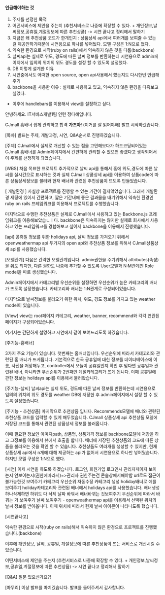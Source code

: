 #### 언급해야하는 것

1. 주제를 선정한 목적
2. 어떤서비스에 제안을 주는지 (추천서비스로 나중에 확장할 수 있다. + 개인정보,날씨정보,공휴일,계절정보에 따른 추천상품) -> 시연 끝나고 정리해서 말하기
3. 지금은 왜 추천상품 코드가 한개인지 : 상품상세 api에서 여러개를 보여줄 수 있는 걸 제공안하기때문에 시연용으로 하나를 넣어뒀다. 모델 구성은 1:N으로 했다.
4. 익숙한 환경으로 시작(ruby on rails)해서 익숙하지 않은 것을 다룸(backbone)
5. 날씨api는 실제로 위도, 경도에 따른 날씨 정보를 반환하는데 시연용으로 admin페이지에서 임의의 위치의 위도 경도를 설정 할 수 있도록 설정했다.
6. DB 이렇게 설계한 이유
7. 시연중에서도 어떠한 open source, open api사용해서 했는지도 다시한번 언급해주기
8. backbone을 사용한 이유 : 실제로 사용하고 있고, 익숙하지 않은 환경을 다뤄보고 싶었다. 
- 이후에 handlebars를 이용해서 view를 설정하고 싶다.


안녕하세요. IT서비스개발1팀 인턴 정다혜입니다.

CJmall 홈배너 쉽게 관리하고 합격 **가즈아**! (이거를 잘 읽어야해)
발표 시작하겠습니다.

[목차]
발표는 주제, 개발과정, 시연, Q&A순서로 진행하겠습니다.

[주제]
CJmall에서 실제로 개선할 수 있는 점을 고민해보다가 하드코딩되어있는 CJmall 홈배너를 Admin페이지에서 간편하게 관리할 수 있으면 좋겠다고 생각되어서 이 주제를 선정하게 되었습니다.

[WBS]
처음 목표한 프로젝트 추가적으로 날씨 api를 통해서 홈에 위도,경도에 따른 날씨를 실시간으로 표시하는 것과 실제 CJmall 상품상세 api를 이용하여 상품code에 따른 상품상세정보를 불러와 현재 배너와 관련된 추천상품이 뜨도록 만들었습니다.

[ 개발환경 ]
사실상 프로젝트를 진행할 수 있는 기간이 길지않았습니다. 그래서 개발환경 세팅에 있어서 간편하고, 짧은 기간내에 좋은 결과물을 내기위해서 익숙한 환경인 ruby on rails 프레임워크를 이용해서 프로젝트를 수행했습니다.

마지막으로 수행한 추천상품은 실제로 CJmall에서 사용하고 있는 Backbone.js 프레임워크를 이용해보았습ㄴㅣ다. backbone은 익숙하지는 않지만 실제로 회사에서 사용하고 있는 프레임워크를 경험해보고 싶어서 backbone을 이용해서 진행했습니다.

[api]
공휴일 정보를 위한 holidays api, 날씨 정보를 가져오기 위해서 openweathermap api 두가지의 open api와 추천상품 정보를 위해서 CJmall상품상세 api를 사용했습니다.

[모델관계]
다음은 간략한 모델관계입니다. admin권한을 주기위해서 attributes(속성)을 줘도 되지만, 다른 권한도 나중에 추가할 수 있도록 User모델과 N:M관계인 Role model을 따로 생성했습니다.

Admin페이지에서 카테고리별 우선순위를 설정하면 우선순위가 높은 카테고리의 배너가 뜨도록 설정했습니다. 카테고리와 배너는 1:N관계로 구성되어있습니다.

마지막으로 날씨정보를 불러오기 위한 위치, 위도, 경도 정보를 가지고 있는 weather model이 있습니다.


[View]
view는 root페이지 카테고리, weather, banner, recommend와 각각 연관된 페이지가 구성되어있습니다.

여기서는 간단하게 설명하고 시연에서 같이 보여드리도록 하겠습니다.


[주기능-홈배너]

3가지 주요 기능이 있습니다. 첫번째는 홈배너입니다.
우선순위에 따라서 카테고리와 관련된 홈 배너가 뜨게됩니다. 기본적으로 한국 공휴일에 대한 정보를 데이터베이스에 이름, 사진을 저장해두고, controller에서 오늘이 공휴일인지 확인 후 맞다면 공휴일과 관련된 배너, 아니라면 우선순위가 2번째인 계절카테고리가 뜨게 됩니다. 이때 공휴일에 관한 정보는 holidays api를 이용해서 불러왔습니다.

[주기능-날씨]
날씨api는 실제 위도, 경도에 따른 날씨 정보를 반환하는데 시연용으로  임의의 위치의 위도 경도를 weather DB에 저장한 후 admin페이지에서 설정 할 수 있도록 설정했습니다.

[주기능 - 추천상품]
마지막으로 추천상품 입니다. Recommends모델에 배너와 관련된 추천상품 코드를 입력할 수 있게 해두었습니다. CJmall 상품상세 api 추천상품 모델에 저장된 코드를 통해서 관련된 상품상세 정보를 불러옵니다. 

이때 필요한 정보인 이미지path, 상품명, 상품가격 정보를 backbone모델에 저장을 하고 그정보를 이용해서 뷰에서 호출을 합니다. 배너에 저장된 추천상품의 코드에 따른 상품을 불러오는 것을 확인 할 수 있습니다. 추천상품도 여러개를 생성할 수 있지만, 현재 상품상세 api에서 n개에 대해 제공하는 api가 없어서 시연용으로 하나만 넣어뒀습니다. 하지만 모델 구성은 1:N으로 했다.

[시연]
이제 시연을 하도록 하겠습니다.
로그인, 회원가입
로그인시 관리자페이지 보이는지 안보이는지(권한에따라서)=>관리자 권한주는건 콘솔창에서해야함
url로도 접근이 불가능한것 보여주기
카테고리 우선순위 자동수정
카테고리 생성
holiday배너로 예를 보여주기 holiday카테고리와 관련된 배너에서 holidays api를 사용했습니다.
배너생성
하나삭제하면 하위도 다 삭제
날짜 바꿔서 배너바뀌는 것보여주기
우선순위에 따라서 바뀌는 거 보여주기
날씨 보여주기 - openweathermap api를 이용해서 선택된 위치의 날씨 정보를 받아옵니다. 이때 위치에 따라서 현재 날씨 아이콘이 나타나도록 했습니다.

[시연끝나고]

익숙한 환경으로 시작(ruby on rails)해서 익숙하지 않은 환경으로 프로젝트를 진행했습니다.(backbone)

이후에 개인정보, 날씨, 공휴일, 계절정보에 따른 추천상품이 뜨는 서비스로 개선시킬 수 있습니다.

어떤서비스에 제안을 주는지 (추천서비스로 나중에 확장할 수 있다. + 개인정보,날씨정보,공휴일,계절정보에 따른 추천상품) -> 시연 끝나고 정리해서 말하기



[Q&A]
질문 있으신가요?!

[마무리]
이상 발표를 마치겠습니다. 발표를 들어주셔서 감사합니다.